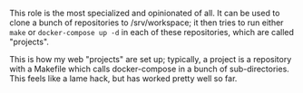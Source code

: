 This role is the most specialized and opinionated of all. It can be used to
clone a bunch of repositories to /srv/workspace; it then tries to run either
`make` or `docker-compose up -d` in each of these repositories, which are
called "projects".

This is how my web "projects" are set up; typically, a project is a repository
with a Makefile which calls docker-compose in a bunch of sub-directories. This
feels like a lame hack, but has worked pretty well so far.

